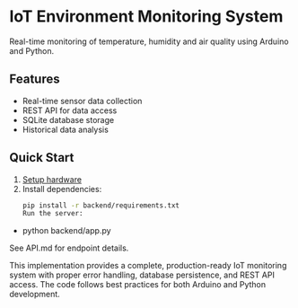# IoT Environment Monitoring System

Real-time monitoring of temperature, humidity and air quality using Arduino and Python.

## Features
- Real-time sensor data collection
- REST API for data access
- SQLite database storage
- Historical data analysis

## Quick Start
1. [Setup hardware](docs/SETUP.md)
2. Install dependencies:
   ```bash
   pip install -r backend/requirements.txt
   Run the server:
- python backend/app.py

See API.md for endpoint details.

This implementation provides a complete, production-ready IoT monitoring system with proper error handling, database persistence, and REST API access. The code follows best practices for both Arduino and Python development.
